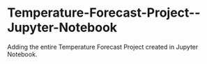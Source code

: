 # Temperature-Forecast-Project--Jupyter-Notebook
Adding the entire Temperature Forecast Project created in Jupyter Notebook.
